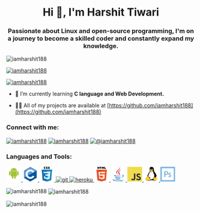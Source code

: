 <h1 align="center">Hi 👋, I'm Harshit Tiwari</h1>
<h3 align="center">Passionate about Linux and open-source programming, I'm on a journey to become a skilled coder and constantly expand my knowledge.</h3>

<p align="left"> <img src="https://komarev.com/ghpvc/?username=iamharshit188&label=Profile%20views&color=0e75b6&style=flat" alt="iamharshit188" /> </p>

<p align="left"> <a href="https://github.com/ryo-ma/github-profile-trophy"><img src="https://github-profile-trophy.vercel.app/?username=iamharshit188" alt="iamharshit188" /></a> </p>

<p align="left"> <a href="https://twitter.com/iamharshit188" target="blank"><img src="https://img.shields.io/twitter/follow/iamharshit188?logo=twitter&style=for-the-badge" alt="iamharshit188" /></a> </p>

- 🌱 I’m currently learning **C language and Web Development.**

- 👨‍💻 All of my projects are available at [https://github.com/iamharshit188](https://github.com/iamharshit188)

<h3 align="left">Connect with me:</h3>
<p align="left">
<a href="https://twitter.com/iamharshit188" target="blank"><img align="center" src="https://raw.githubusercontent.com/rahuldkjain/github-profile-readme-generator/master/src/images/icons/Social/twitter.svg" alt="iamharshit188" height="30" width="40" /></a>
<a href="https://instagram.com/iamharshit188" target="blank"><img align="center" src="https://raw.githubusercontent.com/rahuldkjain/github-profile-readme-generator/master/src/images/icons/Social/instagram.svg" alt="iamharshit188" height="30" width="40" /></a>
<a href="https://www.youtube.com/c/@iamharshit188" target="blank"><img align="center" src="https://raw.githubusercontent.com/rahuldkjain/github-profile-readme-generator/master/src/images/icons/Social/youtube.svg" alt="@iamharshit188" height="30" width="40" /></a>
</p>

<h3 align="left">Languages and Tools:</h3>
<p align="left"> <a href="https://developer.android.com" target="_blank" rel="noreferrer"> <img src="https://raw.githubusercontent.com/devicons/devicon/master/icons/android/android-original-wordmark.svg" alt="android" width="40" height="40"/> </a> <a href="https://www.cprogramming.com/" target="_blank" rel="noreferrer"> <img src="https://raw.githubusercontent.com/devicons/devicon/master/icons/c/c-original.svg" alt="c" width="40" height="40"/> </a> <a href="https://www.w3schools.com/css/" target="_blank" rel="noreferrer"> <img src="https://raw.githubusercontent.com/devicons/devicon/master/icons/css3/css3-original-wordmark.svg" alt="css3" width="40" height="40"/> </a> <a href="https://git-scm.com/" target="_blank" rel="noreferrer"> <img src="https://www.vectorlogo.zone/logos/git-scm/git-scm-icon.svg" alt="git" width="40" height="40"/> </a> <a href="https://heroku.com" target="_blank" rel="noreferrer"> <img src="https://www.vectorlogo.zone/logos/heroku/heroku-icon.svg" alt="heroku" width="40" height="40"/> </a> <a href="https://www.w3.org/html/" target="_blank" rel="noreferrer"> <img src="https://raw.githubusercontent.com/devicons/devicon/master/icons/html5/html5-original-wordmark.svg" alt="html5" width="40" height="40"/> </a> <a href="https://www.java.com" target="_blank" rel="noreferrer"> <img src="https://raw.githubusercontent.com/devicons/devicon/master/icons/java/java-original.svg" alt="java" width="40" height="40"/> </a> <a href="https://developer.mozilla.org/en-US/docs/Web/JavaScript" target="_blank" rel="noreferrer"> <img src="https://raw.githubusercontent.com/devicons/devicon/master/icons/javascript/javascript-original.svg" alt="javascript" width="40" height="40"/> </a> <a href="https://www.linux.org/" target="_blank" rel="noreferrer"> <img src="https://raw.githubusercontent.com/devicons/devicon/master/icons/linux/linux-original.svg" alt="linux" width="40" height="40"/> </a> <a href="https://www.photoshop.com/en" target="_blank" rel="noreferrer"> <img src="https://raw.githubusercontent.com/devicons/devicon/master/icons/photoshop/photoshop-line.svg" alt="photoshop" width="40" height="40"/> </a> </p>

<p><img align="left" src="https://github-readme-stats.vercel.app/api/top-langs?username=iamharshit188&show_icons=true&locale=en&layout=compact" alt="iamharshit188" /></p>

<p>&nbsp;<img align="center" src="https://github-readme-stats.vercel.app/api?username=iamharshit188&show_icons=true&locale=en" alt="iamharshit188" /></p>

<p><img align="center" src="https://github-readme-streak-stats.herokuapp.com/?user=iamharshit188&" alt="iamharshit188" /></p>

